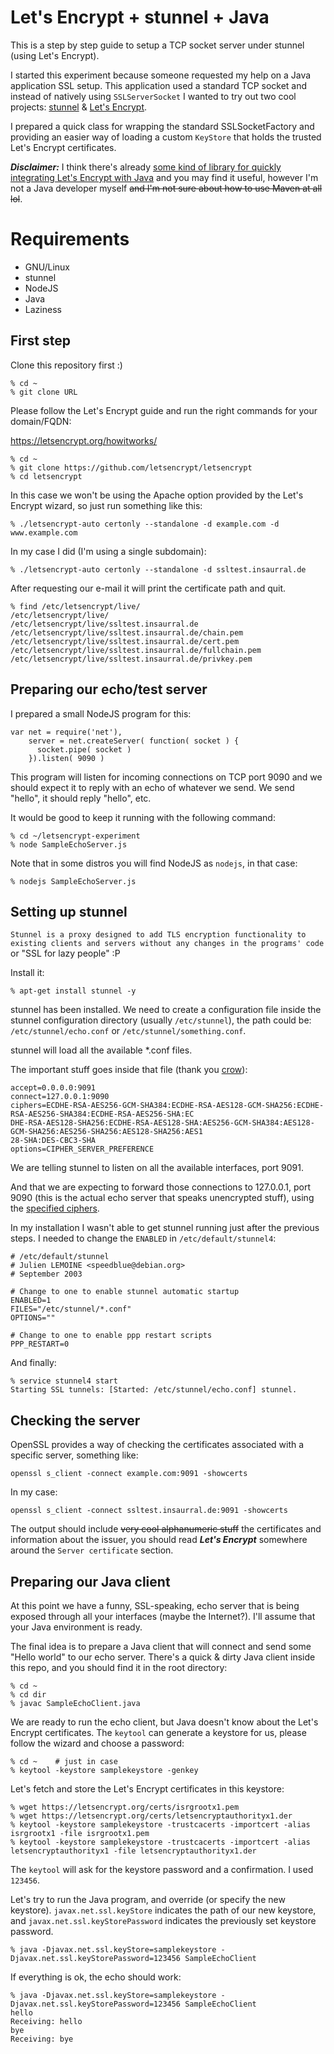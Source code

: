 Let's Encrypt + stunnel + Java
==
This is a step by step guide to setup a TCP socket server under stunnel (using Let's Encrypt).

I started this experiment because someone requested my help on a Java application SSL setup. This application used a standard TCP socket and instead of natively using ```SSLServerSocket``` I wanted to try out two cool projects: [stunnel](https://www.stunnel.org/index.html) & [Let's Encrypt](https://letsencrypt.org/).

I prepared a quick class for wrapping the standard SSLSocketFactory and providing an easier way of loading a custom ```KeyStore``` that holds the trusted Let's Encrypt certificates.

***Disclaimer:*** I think there's already [some kind of library for quickly integrating Let's Encrypt with Java](https://github.com/shred/acme4j) and you may find it useful, however I'm not a Java developer myself ~~and I'm not sure about how to use Maven at all lol~~.

# Requirements

- GNU/Linux
- stunnel
- NodeJS
- Java
- Laziness

## First step

Clone this repository first :)

```
% cd ~
% git clone URL
```

Please follow the Let's Encrypt guide and run the right commands for your domain/FQDN:

https://letsencrypt.org/howitworks/

```
% cd ~
% git clone https://github.com/letsencrypt/letsencrypt
% cd letsencrypt
```

In this case we won't be using the Apache option provided by the Let's Encrypt wizard, so just run something like this:

```
% ./letsencrypt-auto certonly --standalone -d example.com -d www.example.com
```
In my case I did (I'm using a single subdomain):
```
% ./letsencrypt-auto certonly --standalone -d ssltest.insaurral.de
```

After requesting our e-mail it will print the certificate path and quit.

```
% find /etc/letsencrypt/live/
/etc/letsencrypt/live/
/etc/letsencrypt/live/ssltest.insaurral.de
/etc/letsencrypt/live/ssltest.insaurral.de/chain.pem
/etc/letsencrypt/live/ssltest.insaurral.de/cert.pem
/etc/letsencrypt/live/ssltest.insaurral.de/fullchain.pem
/etc/letsencrypt/live/ssltest.insaurral.de/privkey.pem
```

## Preparing our echo/test server

I prepared a small NodeJS program for this:

```
var net = require('net'),
    server = net.createServer( function( socket ) {
      socket.pipe( socket )
    }).listen( 9090 )
```

This program will listen for incoming connections on TCP port 9090 and we should expect it to reply with an echo of whatever we send. We send "hello", it should reply "hello", etc.

It would be good to keep it running with the following command:

```
% cd ~/letsencrypt-experiment
% node SampleEchoServer.js
```

Note that in some distros you will find NodeJS as ```nodejs```, in that case:

```
% nodejs SampleEchoServer.js
```

## Setting up stunnel

```Stunnel is a proxy designed to add TLS encryption functionality to existing clients and servers without any changes in the programs' code``` or "SSL for lazy people" :P

Install it:

```
% apt-get install stunnel -y
```

stunnel has been installed. We need to create a configuration file inside the stunnel configuration directory (usually ```/etc/stunnel```), the path could be: ```/etc/stunnel/echo.conf``` or ```/etc/stunnel/something.conf```.

stunnel will load all the available *.conf files.

The important stuff goes inside that file (thank you [crow](https://community.letsencrypt.org/t/configure-stunnel/3611)):

```
accept=0.0.0.0:9091
connect=127.0.0.1:9090
ciphers=ECDHE-RSA-AES256-GCM-SHA384:ECDHE-RSA-AES128-GCM-SHA256:ECDHE-RSA-AES256-SHA384:ECDHE-RSA-AES256-SHA:EC
DHE-RSA-AES128-SHA256:ECDHE-RSA-AES128-SHA:AES256-GCM-SHA384:AES128-GCM-SHA256:AES256-SHA256:AES128-SHA256:AES1
28-SHA:DES-CBC3-SHA
options=CIPHER_SERVER_PREFERENCE
```

We are telling stunnel to listen on all the available interfaces, port 9091.

And that we are expecting to forward those connections to 127.0.0.1, port 9090 (this is the actual echo server that speaks unencrypted stuff), using the [specified ciphers](https://github.com/letsencrypt/letsencrypt/blob/74b2e3bc515b5f7e805883a26f1b0e47ed686098/letsencrypt-nginx/letsencrypt_nginx/options-ssl-nginx.conf#L8).

In my installation I wasn't able to get stunnel running just after the previous steps.
I needed to change the ```ENABLED``` in ```/etc/default/stunnel4```:

```
# /etc/default/stunnel
# Julien LEMOINE <speedblue@debian.org>
# September 2003

# Change to one to enable stunnel automatic startup
ENABLED=1
FILES="/etc/stunnel/*.conf"
OPTIONS=""

# Change to one to enable ppp restart scripts
PPP_RESTART=0
```
And finally:

```
% service stunnel4 start
Starting SSL tunnels: [Started: /etc/stunnel/echo.conf] stunnel.
```

## Checking the server

OpenSSL provides a way of checking the certificates associated with a specific server, something like:

```
openssl s_client -connect example.com:9091 -showcerts
```

In my case:

```
openssl s_client -connect ssltest.insaurral.de:9091 -showcerts
```

The output should include ~~very cool alphanumeric stuff~~ the certificates and information about the issuer, you should read ***Let's Encrypt*** somewhere around the ```Server certificate``` section.

## Preparing our Java client

At this point we have a funny, SSL-speaking, echo server that is being exposed through all your interfaces (maybe the Internet?). I'll assume that your Java environment is ready.

The final idea is to prepare a Java client that will connect and send some "Hello world" to our echo server. There's a quick & dirty Java client inside this repo, and you should find it in the root directory:

```
% cd ~
% cd dir
% javac SampleEchoClient.java
```

We are ready to run the echo client, but Java doesn't know about the Let's Encrypt certificates. The ```keytool``` can generate a keystore for us, please follow the wizard and choose a password:

```
% cd ~    # just in case
% keytool -keystore samplekeystore -genkey
```

Let's fetch and store the Let's Encrypt certificates in this keystore:

```
% wget https://letsencrypt.org/certs/isrgrootx1.pem
% wget https://letsencrypt.org/certs/letsencryptauthorityx1.der
% keytool -keystore samplekeystore -trustcacerts -importcert -alias isrgrootx1 -file isrgrootx1.pem
% keytool -keystore samplekeystore -trustcacerts -importcert -alias letsencryptauthorityx1 -file letsencryptauthorityx1.der
```

The ```keytool``` will ask for the keystore password and a confirmation. I used ```123456```.

Let's try to run the Java program, and override (or specify the new keystore). ```javax.net.ssl.keyStore``` indicates the path of our new keystore, and ```javax.net.ssl.keyStorePassword``` indicates the previously set keystore password.

```
% java -Djavax.net.ssl.keyStore=samplekeystore -Djavax.net.ssl.keyStorePassword=123456 SampleEchoClient
```

If everything is ok, the echo should work:

```
% java -Djavax.net.ssl.keyStore=samplekeystore -Djavax.net.ssl.keyStorePassword=123456 SampleEchoClient
hello
Receiving: hello
bye
Receiving: bye
```
